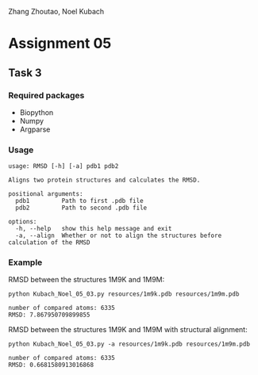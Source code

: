 Zhang Zhoutao, Noel Kubach

# Assignment 05
## Task 3
### Required packages
* Biopython
* Numpy
* Argparse

### Usage
```
usage: RMSD [-h] [-a] pdb1 pdb2

Aligns two protein structures and calculates the RMSD.

positional arguments:
  pdb1         Path to first .pdb file
  pdb2         Path to second .pdb file

options:
  -h, --help   show this help message and exit
  -a, --align  Whether or not to align the structures before calculation of the RMSD
```

### Example
RMSD between the structures 1M9K and 1M9M:
````shell
python Kubach_Noel_05_03.py resources/1m9k.pdb resources/1m9m.pdb
````
```
number of compared atoms: 6335
RMSD: 7.867950709899855
```

RMSD between the structures 1M9K and 1M9M with structural alignment:
````shell
python Kubach_Noel_05_03.py -a resources/1m9k.pdb resources/1m9m.pdb
````
```
number of compared atoms: 6335
RMSD: 0.6681580913016868
```